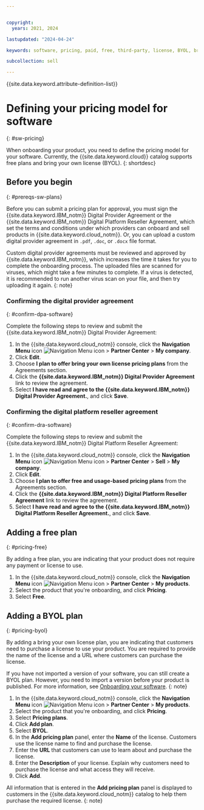 ```yaml
---


copyright:
  years: 2021, 2024

lastupdated: "2024-04-24"

keywords: software, pricing, paid, free, third-party, license, BYOL, bring your own license

subcollection: sell

---
```


{{site.data.keyword.attribute-definition-list}}

# Defining your pricing model for software
{: #sw-pricing}

When onboarding your product, you need to define the pricing model for your software. Currently, the {{site.data.keyword.cloud}} catalog supports free plans and bring your own license (BYOL).
{: shortdesc}

## Before you begin
{: #prereqs-sw-plans}

Before you can submit a pricing plan for approval, you must sign the {{site.data.keyword.IBM_notm}} Digital Provider Agreement or the {{site.data.keyword.IBM_notm}} Digital Platform Reseller Agreement, which set the terms and conditions under which providers can onboard and sell products in {{site.data.keyword.cloud_notm}}. Or, you can upload a custom digital provider agreement in `.pdf`, `.doc`, or `.docx` file format.

Custom digital provider agreements must be reviewed and approved by {{site.data.keyword.IBM_notm}}, which increases the time it takes for you to complete the onboarding process. The uploaded files are scanned for viruses, which might take a few minutes to complete. If a virus is detected, it is recommended to run another virus scan on your file, and then try uploading it again.
{: note}

### Confirming the digital provider agreement
{: #confirm-dpa-software}

Complete the following steps to review and submit the {{site.data.keyword.IBM_notm}} Digital Provider Agreement:

1. In the {{site.data.keyword.cloud_notm}} console, click the **Navigation Menu** icon ![Navigation Menu icon](../icons/icon_hamburger.svg "Menu") > **Partner Center** > **My company**.
1. Click **Edit**.
1. Choose **I plan to offer bring your own license pricing plans** from the Agreements section.
1. Click the **{{site.data.keyword.IBM_notm}} Digital Provider Agreement** link to review the agreement.
1. Select **I have read and agree to the {{site.data.keyword.IBM_notm}} Digital Provider Agreement.**, and click **Save**.

### Confirming the digital platform reseller agreement
{: #confirm-dra-software}

Complete the following steps to review and submit the {{site.data.keyword.IBM_notm}} Digital Platform Reseller Agreement:

1. In the {{site.data.keyword.cloud_notm}} console, click the **Navigation Menu** icon ![Navigation Menu icon](../icons/icon_hamburger.svg "Menu") > **Partner Center** > **Sell** > **My company**.
1. Click **Edit**.
1. Choose **I plan to offer free and usage-based pricing plans** from the Agreements section.
1. Click the **{{site.data.keyword.IBM_notm}} Digital Platform Reseller Agreement** link to review the agreement.
1. Select **I have read and agree to the {{site.data.keyword.IBM_notm}} Digital Platform Reseller Agreement.**, and click **Save**.

## Adding a free plan
{: #pricing-free}

By adding a free plan, you are indicating that your product does not require any payment or license to use.

1. In the {{site.data.keyword.cloud_notm}} console, click the **Navigation Menu** icon ![Navigation Menu icon](../icons/icon_hamburger.svg "Menu") > **Partner Center** > **My products**.
1. Select the product that you're onboarding, and click **Pricing**.
1. Select **Free**.

## Adding a BYOL plan
{: #pricing-byol}

By adding a bring your own license plan, you are indicating that customers need to purchase a license to use your product. You are required to provide the name of the license and a URL where customers can purchase the license.

If you have not imported a version of your software, you can still create a BYOL plan. However, you need to import a version before your product is published. For more information, see [Onboarding your software](/docs/sell?topic=sell-sw-validate).
{: note}

1. In the {{site.data.keyword.cloud_notm}} console, click the **Navigation Menu** icon ![Navigation Menu icon](../icons/icon_hamburger.svg "Menu") > **Partner Center** > **My products**.
1. Select the product that you're onboarding, and click **Pricing**.
1. Select **Pricing plans**.
1. Click **Add plan**.
1. Select **BYOL**.
1. In the **Add pricing plan** panel, enter the **Name** of the license. Customers use the license name to find and purchase the license.
1. Enter the **URL** that customers can use to learn about and purchase the license.
1. Enter the **Description** of your license. Explain why customers need to purchase the license and what access they will receive.
1. Click **Add**.

All information that is entered in the **Add pricing plan** panel is displayed to customers in the {{site.data.keyword.cloud_notm}} catalog to help them purchase the required license.
{: note}
